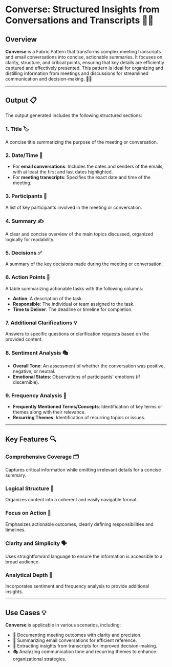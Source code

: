 # Converse: Structured Insights from Conversations and Transcripts 📄✨

## Overview

**Converse** is a Fabric Pattern that transforms complex meeting transcripts and email conversations into concise, actionable summaries. It focuses on clarity, structure, and critical points, ensuring that key details are efficiently captured and effectively presented. This pattern is ideal for organizing and distilling information from meetings and discussions for streamlined communication and decision-making. 🧠💡

---

## Output 📋

The output generated includes the following structured sections:

### 1. Title 🏷️
A concise title summarizing the purpose of the meeting or conversation.

### 2. Date/Time 📅
- For **email conversations**: Includes the dates and senders of the emails, with at least the first and last dates highlighted.
- For **meeting transcripts**: Specifies the exact date and time of the meeting.

### 3. Participants 👥
A list of key participants involved in the meeting or conversation.

### 4. Summary ✍️
A clear and concise overview of the main topics discussed, organized logically for readability.

### 5. Decisions ✅
A summary of the key decisions made during the meeting or conversation.

### 6. Action Points 📌
A table summarizing actionable tasks with the following columns:
- **Action**: A description of the task.
- **Responsible**: The individual or team assigned to the task.
- **Time to Deliver**: The deadline or timeline for completion.

### 7. Additional Clarifications 💡
Answers to specific questions or clarification requests based on the provided content.

### 8. Sentiment Analysis 🎭
- **Overall Tone**: An assessment of whether the conversation was positive, negative, or neutral.
- **Emotional States**: Observations of participants' emotions (if discernible).

### 9. Frequency Analysis 🔄
- **Frequently Mentioned Terms/Concepts**: Identification of key terms or themes along with their relevance.
- **Recurring Themes**: Identification of recurring topics or issues.

---

## Key Features 🔍

### Comprehensive Coverage 🗂️
Captures critical information while omitting irrelevant details for a concise summary.

### Logical Structure 🧩
Organizes content into a coherent and easily navigable format.

### Focus on Action 🎯
Emphasizes actionable outcomes, clearly defining responsibilities and timelines.

### Clarity and Simplicity 🗣️
Uses straightforward language to ensure the information is accessible to a broad audience.

### Analytical Depth 🧠
Incorporates sentiment and frequency analysis to provide additional insights.

---

## Use Cases 💡

**Converse** is applicable in various scenarios, including:

- 📅 Documenting meeting outcomes with clarity and precision.
- 📧 Summarizing email conversations for efficient reference.
- 📄 Extracting insights from transcripts for improved decision-making.
- 🎭 Analyzing communication tone and recurring themes to enhance organizational strategies.
